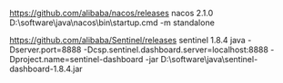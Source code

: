 
https://github.com/alibaba/nacos/releases
nacos 2.1.0
D:\software\java\nacos\bin\startup.cmd -m standalone

https://github.com/alibaba/Sentinel/releases
sentinel 1.8.4
java -Dserver.port=8888 -Dcsp.sentinel.dashboard.server=localhost:8888 -Dproject.name=sentinel-dashboard -jar D:\software\java\sentinel-dashboard-1.8.4.jar